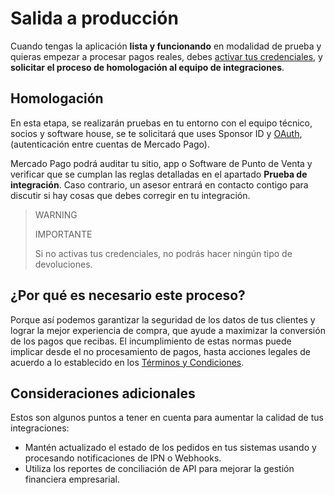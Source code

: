 # Salida a producción

Cuando tengas la aplicación **lista y funcionando** en modalidad de prueba y quieras empezar a procesar pagos reales, debes [activar tus credenciales](/developers/es/docs/qr-code/additional-content/your-integrations/credentials), y **solicitar el proceso de homologación al equipo de integraciones**.

## Homologación

En esta etapa, se realizarán pruebas en tu entorno con el equipo técnico, socios y software house, se te solicitará que uses Sponsor ID y [OAuth](/developers/es/docs/qr-code/additional-content/security/oauth/introduction), (autenticación entre cuentas de Mercado Pago).

Mercado Pago podrá auditar tu sitio, app o Software de Punto de Venta y verificar que se cumplan las reglas detalladas en el apartado **Prueba de integración**. Caso contrario, un asesor entrará en contacto contigo para discutir si hay cosas que debes corregir en tu integración.

> WARNING
>
> IMPORTANTE
>
> Si no activas tus credenciales, no podrás hacer ningún tipo de devoluciones.

## ¿Por qué es necesario este proceso?

Porque así podemos garantizar la seguridad de los datos de tus clientes y lograr la mejor experiencia de compra, que ayude a maximizar la conversión de los pagos que recibas.
El incumplimiento de estas normas puede implicar desde el no procesamiento de pagos, hasta acciones legales de acuerdo a lo establecido en los [Términos y Condiciones](https://www.mercadopago[FAKER][URL][DOMAIN]/ayuda/terminos-y-condiciones_299).

## Consideraciones adicionales

Estos son algunos puntos a tener en cuenta para aumentar la calidad de tus integraciones:

* Mantén actualizado el estado de los pedidos en tus sistemas usando y procesando notificaciones de IPN o Webhooks.
* Utiliza los reportes de conciliación de API para mejorar la gestión financiera empresarial.